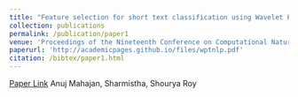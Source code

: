```yaml
---
title: "Feature selection for short text classification using Wavelet Packet Transform"
collection: publications
permalink: /publication/paper1
venue: 'Proceedings of the Nineteenth Conference on Computational Natural Language Learning'
paperurl: 'http://academicpages.github.io/files/wptnlp.pdf'
citation: /bibtex/paper1.html
---
```

[Paper Link](http://anuj-mahajan.github.io/files/wptnlp.pdf)
Anuj Mahajan, Sharmistha, Shourya Roy
